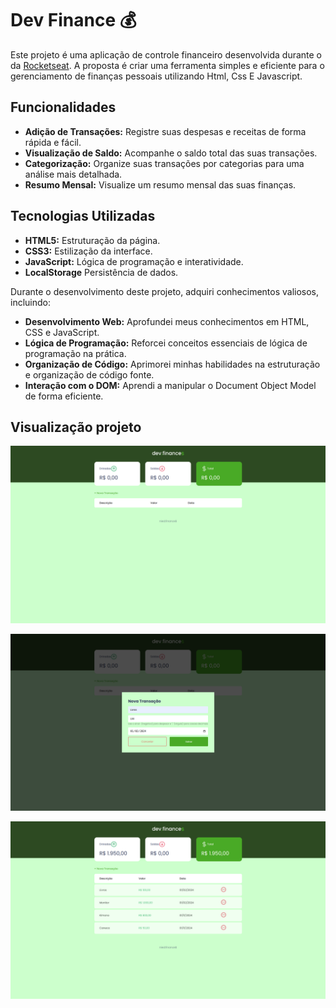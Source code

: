 # Dev Finance 💰

Este projeto é uma aplicação de controle financeiro desenvolvida durante o da [Rocketseat](https://rocketseat.com.br/). A proposta é criar uma ferramenta simples e eficiente para o gerenciamento de finanças pessoais utilizando Html, Css E Javascript.

## Funcionalidades

- **Adição de Transações:** Registre suas despesas e receitas de forma rápida e fácil.
- **Visualização de Saldo:** Acompanhe o saldo total das suas transações.
- **Categorização:** Organize suas transações por categorias para uma análise mais detalhada.
- **Resumo Mensal:** Visualize um resumo mensal das suas finanças.

## Tecnologias Utilizadas

- **HTML5:** Estruturação da página.
- **CSS3:** Estilização da interface.
- **JavaScript:** Lógica de programação e interatividade.
- **LocalStorage** Persistência de dados.

Durante o desenvolvimento deste projeto, adquiri conhecimentos valiosos, incluindo:

- **Desenvolvimento Web:** Aprofundei meus conhecimentos em HTML, CSS e JavaScript.
- **Lógica de Programação:** Reforcei conceitos essenciais de lógica de programação na prática.
- **Organização de Código:** Aprimorei minhas habilidades na estruturação e organização de código fonte.
- **Interação com o DOM:** Aprendi a manipular o Document Object Model de forma eficiente.


## Visualização projeto

![1-image](./assets/1.png)




![2-image](./assets/2.png)




![3-image](./assets/3.png)